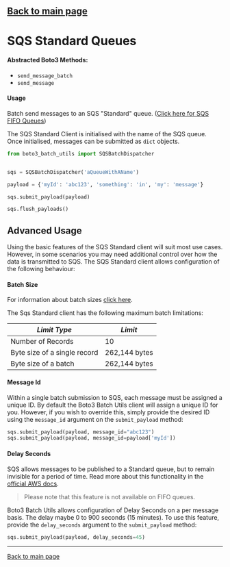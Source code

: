 [Back to main page](https://g-farrow.github.io/boto3_batch_utils)
---------------------------

# SQS Standard Queues
#### Abstracted Boto3 Methods:
* `send_message_batch`
* `send_message`

#### Usage
Batch send messages to an SQS "Standard" queue. 
([Click here for SQS FIFO Queues](https://g-farrow.github.io/boto3_batch_utils/clients/sqs/fifo))

The SQS Standard Client is initialised with the name of the SQS queue. Once initialised, messages can be submitted as 
`dict` objects.


```python
from boto3_batch_utils import SQSBatchDispatcher


sqs = SQSBatchDispatcher('aQueueWithAName')

payload = {'myId': 'abc123', 'something': 'in', 'my': 'message'}

sqs.submit_payload(payload)

sqs.flush_payloads()
```

## Advanced Usage
Using the basic features of the SQS Standard client will suit most use cases. However, in some scenarios you may need 
additional control over how the data is transmitted to SQS. The SQS Standard client allows configuration of the following
behaviour:

#### Batch Size
For information about batch sizes [click here](https://g-farrow.github.io/boto3_batch_utils/advanced-usage/batches).

The Sqs Standard client has the following maximum batch limitations:

| *Limit Type*                 | *Limit*        |
|------------------------------|----------------|
| Number of Records            | 10             |
| Byte size of a single record | 262,144 bytes  |
| Byte size of a batch         | 262,144 bytes  |

#### Message Id
Within a single batch submission to SQS, each message must be assigned a unique ID. By default the Boto3 Batch Utils 
client will assign a unique ID for you. However, if you wish to override this, simply provide the desired ID using the
`message_id` argument on the `submit_payload` method:
```python
sqs.submit_payload(payload, message_id="abc123")
sqs.submit_payload(payload, message_id=payload['myId'])
```

#### Delay Seconds
SQS allows messages to be published to a Standard queue, but to remain invisible for a period of time. Read more about
this functionality in the 
[official AWS docs](https://docs.aws.amazon.com/AWSSimpleQueueService/latest/SQSDeveloperGuide/sqs-delay-queues.html).

> Please note that this feature is not available on FIFO queues.

Boto3 Batch Utils allows configuration of Delay Seconds on a per message basis. The delay maybe 0 to 900 seconds 
(15 minutes). To use this feature, provide the `delay_seconds` argument to the `submit_payload` method:
```python
sqs.submit_payload(payload, delay_seconds=45)
```

---------------------------
[Back to main page](https://g-farrow.github.io/boto3_batch_utils)